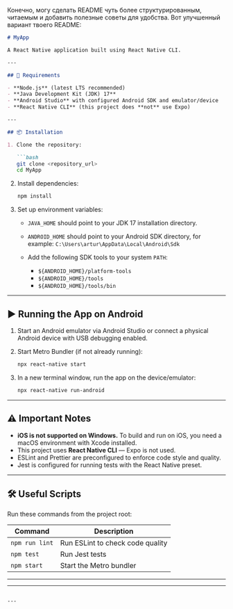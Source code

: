 Конечно, могу сделать README чуть более структурированным, читаемым и добавить полезные советы для удобства. Вот улучшенный вариант твоего README:

````markdown
# MyApp

A React Native application built using React Native CLI.

---

## 🚀 Requirements

- **Node.js** (latest LTS recommended)
- **Java Development Kit (JDK) 17**
- **Android Studio** with configured Android SDK and emulator/device
- **React Native CLI** (this project does **not** use Expo)

---

## 📦 Installation

1. Clone the repository:

   ```bash
   git clone <repository_url>
   cd MyApp
````

2. Install dependencies:

   ```bash
   npm install
   ```

3. Set up environment variables:

   * `JAVA_HOME` should point to your JDK 17 installation directory.
   * `ANDROID_HOME` should point to your Android SDK directory, for example:
     `C:\Users\artur\AppData\Local\Android\Sdk`
   * Add the following SDK tools to your system `PATH`:

     * `${ANDROID_HOME}/platform-tools`
     * `${ANDROID_HOME}/tools`
     * `${ANDROID_HOME}/tools/bin`

---

## ▶️ Running the App on Android

1. Start an Android emulator via Android Studio or connect a physical Android device with USB debugging enabled.

2. Start Metro Bundler (if not already running):

   ```bash
   npx react-native start
   ```

3. In a new terminal window, run the app on the device/emulator:

   ```bash
   npx react-native run-android
   ```

---

## ⚠️ Important Notes

* **iOS is not supported on Windows.** To build and run on iOS, you need a macOS environment with Xcode installed.
* This project uses **React Native CLI** — Expo is not used.
* ESLint and Prettier are preconfigured to enforce code style and quality.
* Jest is configured for running tests with the React Native preset.

---

## 🛠 Useful Scripts

Run these commands from the project root:

| Command        | Description                      |
| -------------- | -------------------------------- |
| `npm run lint` | Run ESLint to check code quality |
| `npm test`     | Run Jest tests                   |
| `npm start`    | Start the Metro bundler          |

---


---


```

---

```
